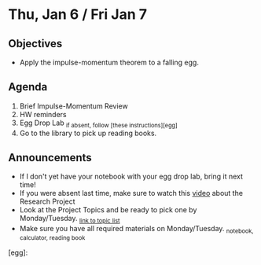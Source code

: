 Thu, Jan 6 / Fri Jan 7
=================== 
  
Objectives  
------------  
- Apply the impulse-momentum theorem to a falling egg.
  
Agenda    
---------    

1. Brief Impulse-Momentum Review
2. HW reminders
3. Egg Drop Lab <sub>if absent, follow [these instructions][egg]</sub>
4. Go to the library to pick up reading books.

Announcements 
 -------------  
- If I don't yet have your notebook with your egg drop lab, bring it next time!
- If you were absent last time, make sure to watch this [video][pvid] about the Research Project
- Look at the Project Topics and be ready to pick one by Monday/Tuesday.  <sub>[link to topic list][ptop]</sub>
- Make sure you have all required materials on Monday/Tuesday. <sub>notebook, calculator, reading book</sub>



[ptop]: https://avoncsc-my.sharepoint.com/:x:/g/personal/zjrohrbach_avon-schools_org/ERhuKfM6FuZAu7ceF1RrcTMBOxKzjRD5kdb5vncOwACRwg?e=W4jjF8
[pasmt]: https://avon.schoology.com/course/5138386979/materials/gp/5526865983
[pvid]: https://avon.schoology.com/course/5138386979/materials/gp/5526830072

[egg]:
<!--stackedit_data:
eyJoaXN0b3J5IjpbLTE5NTY1MDc1MDcsMTkzNjUwNzMxNSwyMD
kyMTg1ODkxLDY5NTM3MzAyMiwxOTg0ODYxOTQ2LDE3NDY0Nzg0
OTQsOTA4ODE0MjEsLTU4MTgwOTE2NSwyMDc4MDE3MjU0LC0xMT
Q5OTA0MzA4LC05NTk3MTYzNjQsLTE3NTU5Nzk5OTEsLTE2MDcz
MTcxNjcsLTE4NjMxNzI5NzksMTE3NTg2OTUyMiw1NDY1NzA5ND
EsLTEzNjc1MjQ3NjYsMTgzNDYwODg1NywyMTQxNjc0ODIzLDc4
NDAxODcyXX0=
-->